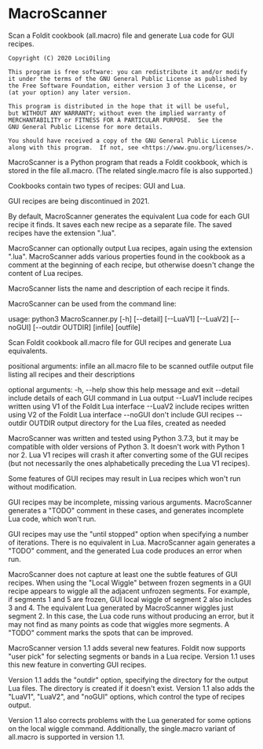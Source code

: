 # MacroScanner
Scan a Foldit cookbook (all.macro) file and generate Lua code for GUI recipes.

    Copyright (C) 2020 LociOiling

    This program is free software: you can redistribute it and/or modify
    it under the terms of the GNU General Public License as published by
    the Free Software Foundation, either version 3 of the License, or
    (at your option) any later version.

    This program is distributed in the hope that it will be useful,
    but WITHOUT ANY WARRANTY; without even the implied warranty of
    MERCHANTABILITY or FITNESS FOR A PARTICULAR PURPOSE.  See the
    GNU General Public License for more details.

    You should have received a copy of the GNU General Public License
    along with this program.  If not, see <https://www.gnu.org/licenses/>.

MacroScanner is a Python program that reads a Foldit cookbook, which is stored in the file all.macro. (The related single.macro file is also supported.)

Cookbooks contain two types of recipes: GUI and Lua. 

GUI recipes are being discontinued in 2021.

By default, MacroScanner generates the equivalent Lua code for each GUI recipe it finds. It saves each new recipe as a separate file. The saved recipes have the extension ".lua". 

MacroScanner can optionally output Lua recipes, again using the extension ".lua". MacroScanner adds various properties found in the cookbook as a comment at the beginning of each recipe, but otherwise doesn't change the content of Lua recipes.

MacroScanner lists the name and description of each recipe it finds. 

MacroScanner can be used from the command line:

usage: python3 MacroScanner.py [-h] [--detail] [--LuaV1] [--LuaV2] [--noGUI] [--outdir OUTDIR] [infile] [outfile]

Scan Foldit cookbook all.macro file for GUI recipes and generate Lua equivalents.

positional arguments:
  infile           an all.macro file to be scanned
  outfile          output file listing all recipes and their descriptions

optional arguments:
  -h, --help       show this help message and exit
  --detail         include details of each GUI command in Lua output
  --LuaV1          include recipes written using V1 of the Foldit Lua interface
  --LuaV2          include recipes written using V2 of the Foldit Lua interface
  --noGUI          don't include GUI recipes
  --outdir OUTDIR  output directory for the Lua files, created as needed 

MacroScanner was written and tested using Python 3.7.3, but it may be compatible with older versions of Python 3. It doesn't work with Python 1 nor 2. Lua V1 recipes will crash it after converting some of the GUI recipes (but not necessarily the ones alphabetically preceding the Lua V1 recipes).

Some features of GUI recipes may result in Lua recipes which won't run without modification.

GUI recipes may be incomplete, missing various arguments. MacroScanner generates a "TODO" comment in these cases, and generates incomplete Lua code, which won't run.

GUI recipes may use the "until stopped" option when specifying a number of iterations. There is no equivalent in Lua. MacroScanner again generates a "TODO" comment, and the generated Lua code produces an error when run.

MacroScanner does not capture at least one the subtle features of GUI recipes. When using the "Local Wiggle" between frozen segments in a GUI recipe appears to wiggle all the adjacent unfrozen segments. For example, if segments 1 and 5 are frozen, GUI local wiggle of segment 2 also includes 3 and 4. The equivalent Lua generated by MacroScanner wiggles just segment 2. In this case, the Lua code runs without producing an error, but it may not find as many points as code that wiggles more segments. A "TODO" comment marks the spots that can be improved. 

MacroScanner version 1.1 adds several new features. Foldit now supports "user pick" for selecting segments or bands in a Lua recipe. Version 1.1 uses this new feature in converting GUI recipes.

Version 1.1 adds the "outdir" option, specifying the directory for the output Lua files. The directory is created if it doesn't exist. Version 1.1 also adds the "LuaV1", "LuaV2", and "noGUI" options, which control the type of recipes output.

Version 1.1 also corrects problems with the Lua generated for some options on the local wiggle command. Additionally, the single.macro variant of all.macro is supported in version 1.1.


